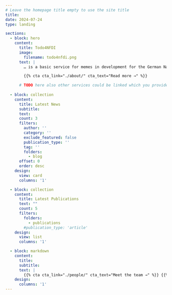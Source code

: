 ```yaml
---
# Leave the homepage title empty to use the site title
title:
date: 2024-07-24
type: landing

sections:
  - block: hero
    content:
      title: Todo4NFDI
      image:
        filename: todo4nfdi.png
      text: |
        … is a basic service for memes in development for the German National Research Data Infrastructure ([Nationale Forschungsdaten&shy;infrastruktur – NFDI](https://www.nfdi.de/?lang=en)). Todo4NFDI is part of [Base4NFDI](https://base4nfdi.de/) and is currently in its initialisation phase, the first of three service development phases.

        {{% cta cta_link="./about/" cta_text="Read more →" %}}

      # TODO here also other services could be linked which you provide, e.g. a hub or the documentation
  
  - block: collection
    content:
      title: Latest News
      subtitle:
      text:
      count: 3
      filters:
        author: ''
        category: ''
        exclude_featured: false
        publication_type: ''
        tag: ''
        folders:
          - blog
      offset: 0
      order: desc
    design:
      view: card
      columns: '1'

  - block: collection
    content:
      title: Latest Publications
      text: ""
      count: 5
      filters:
        folders:
          - publications
        #publication_type: 'article'
    design:
      view: list
      columns: '1'

  - block: markdown
    content:
      title:
      subtitle:
      text: |
        {{% cta cta_link="./people/" cta_text="Meet the team →" %}} {{% cta cta_link="./contact/" cta_text="Contact us →" %}}
    design:
      columns: '1'
---
```

